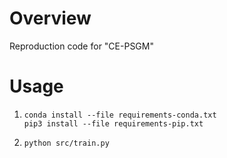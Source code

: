 # Overview
Reproduction code for "CE-PSGM"

# Usage
1. ```
   conda install --file requirements-conda.txt
   pip3 install --file requirements-pip.txt
   ```
2. `python src/train.py`
